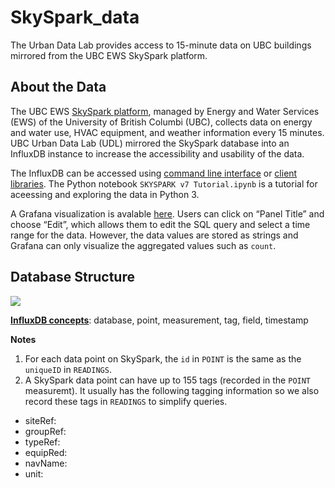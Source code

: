 # SkySpark_data
The Urban Data Lab provides access to 15-minute data on UBC buildings mirrored from the UBC EWS SkySpark platform.

## About the Data
The UBC EWS [SkySpark platform](http://energy.ubc.ca/energy-and-water-data/skyspark/), managed by Energy and Water Services (EWS) of the University of British Columbi (UBC), collects data on energy and water use, HVAC equipment, and  weather information every 15 minutes. UBC Urban Data Lab (UDL) mirrored the SkySpark database into an InfluxDB instance to increase the accessibility and usability of the data.

The InfluxDB can be accessed using [command line interface](https://docs.influxdata.com/influxdb/v1.7/tools/shell/) or [client libraries](https://docs.influxdata.com/influxdb/v1.7/tools/api_client_libraries/). The Python notebook `SKYSPARK v7 Tutorial.ipynb` is a tutorial for aceessing and exploring the data in Python 3.

A Grafana visualization is avalable [here](https://udl.grafana.net/d/bMRdlVaWz/skyspark?orgId=1&from=1576273851405&to=1576878651405&panelId=2&fullscreen). Users can click on “Panel Title” and choose “Edit”, which allows them to edit the SQL query and select a time range for the data. However, the data values are stored as strings and Grafana can only visualize the aggregated values such as `count`.

## Database Structure
![](https://github.com/UBC-UrbanDataLab/SkySpark_data/blob/master/SKYSPARK%20v7%20Structure.JPG)

**[InfluxDB concepts](https://docs.influxdata.com/influxdb/v1.8/concepts/)**: database, point, measurement, tag, field, timestamp

**Notes**
1. For each data point on SkySpark, the `id` in `POINT` is the same as the `uniqueID` in `READINGS`.
2. A SkySpark data point can have up to 155 tags (recorded in the `POINT` measuremt). It usually has the following tagging information so we also record these tags in `READINGS` to simplify queries.
  * siteRef:
  * groupRef:
  * typeRef:
  * equipRed:
  * navName:
  * unit:

